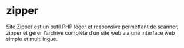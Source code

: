 # zipper
Site Zipper est un outil PHP léger et responsive permettant de scanner, zipper et gérer l’archive complète d’un site web via une interface web simple et multilingue.
